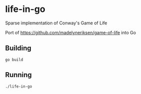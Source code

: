 # life-in-go
Sparse implementation of Conway's Game of Life

Port of https://github.com/madelyneriksen/game-of-life into Go

## Building

`go build`

## Running

`./life-in-go`
